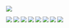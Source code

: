 <img src="https://app.svgator.com/assets/svgator.webapp/log-in-girl.svg" />
<p>
    <img src="https://img.shields.io/badge/Editor-VS_Code-0078D4?style=flat&logo=visual%20studio%20code&logoColor=white&color=8876D1"/>
    <img src="https://img.shields.io/badge/Shell-Bash-4EAA25?style=flat&logo=GNU%20Bash&logoColor=white&color=8876D1">
    <img src="https://img.shields.io/badge/Code-React-20232A?style=flat&logo=react&logoColor=white&color=8876D1"/>
    <img src="https://img.shields.io/badge/Code-Tailwind-38B2AC?style=flat&logo=tailwind-css&logoColor=white&color=8876D1"/>
    <img src="https://img.shields.io/badge/Code-TypeScript-007ACC?style=flat&logo=typescript&logoColor=white&color=8876D1"/>
    <img src="https://img.shields.io/badge/Code-Python-3776AB?style=flat&logo=python&logoColor=white&color=8876D1"/>
    <img src="https://img.shields.io/badge/Tools-Git-F44D27?style=flat&logo=Git&logoColor=white&color=8876D1"/>
    <img src="https://img.shields.io/badge/Tools-Figma-F24E1E?style=flat&logo=figma&logoColor=white&color=8876D1">
</p>

<!--
**zanedeng/zanedeng** is a ✨ _special_ ✨ repository because its `README.md` (this file) appears on your GitHub profile.

Here are some ideas to get you started:

- 🔭 I’m currently working on ...
- 🌱 I’m currently learning ...
- 👯 I’m looking to collaborate on ...
- 🤔 I’m looking for help with ...
- 💬 Ask me about ...
- 📫 How to reach me: ...
- 😄 Pronouns: ...
- ⚡ Fun fact: ...
-->
